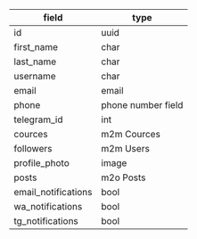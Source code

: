 | field | type |
|-------|------|
| id | uuid |
| first_name | char |
| last_name | char |
| username | char |
| email | email |
| phone | phone number field |
| telegram_id | int |
| cources | m2m Cources |
| followers | m2m Users |
| profile_photo | image |
| posts | m2o Posts|
| email_notifications | bool |
| wa_notifications | bool |
| tg_notifications | bool |
